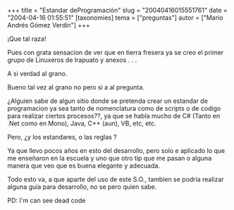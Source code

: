 +++
title = "Estandar deProgramación"
slug = "20040416015551761"
date = "2004-04-16 01:55:51"
[taxonomies]
tema = ["preguntas"]
autor = ["Mario Andrés Gómez Verdín"]
+++

¡Que tal raza!

Pues con grata sensacion de ver que en tierra fresera ya se creo el
primer grupo de Linuxeros de Irapuato y anexos . . .

A si verdad al grano.

<!-- more -->
Bueno tal vez al grano no pero si a al pregunta.

¿Alguien sabe de algun sitio donde se pretenda crear un estandar de
programacion ya sea tanto de nomenclatura como de scripts o de codigo
para realizar ciertos procesos??, ya que se habla mucho de C# (Tanto en
.Net como en Mono), Java, C++ (aun), VB, etc, etc.

Pero, ¿y los estandares, o las reglas ?

Ya que llevo pocos años en esto del desarrollo, pero solo e aplicado lo
que me enseñaron en la escuela y uno que otro tip que me pasan o alguna
manera que veo que es buena elegante y adecuada.

Todo esto va, a que aparte del uso de este S.O., tambien se podria
realizar alguna guia para desarrollo, no se pero quien sabe.

PD: I'm can see dead code

